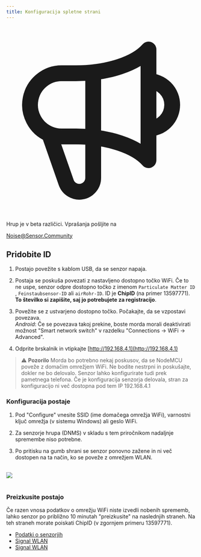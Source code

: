 ```yaml
---
title: Konfiguracija spletne strani
---
```


  <div class="max-w-screen-xl mx-auto pb-5">
    <div class="p-2 rounded-lg bg-indigo-100 shadow-lg sm:p-3">
    <div class="flex items-center">
          <span class="p-2 rounded-lg bg-indigo-500">
                          <svg class="h-8 w-8 text-white" fill="none" viewBox="0 0 24 24" stroke="currentColor">
                <path stroke-linecap="round" stroke-linejoin="round" stroke-width="2" d="M11 5.882V19.24a1.76 1.76 0 01-3.417.592l-2.147-6.15M18 13a3 3 0 100-6M5.436 13.683A4.001 4.001 0 017 6h1.832c4.1 0 7.625-1.234 9.168-3v14c-1.543-1.766-5.067-3-9.168-3H7a3.988 3.988 0 01-1.564-.317z" />
              </svg>
          </span>
        <div class="flex-wrap flex">
          <p class="pt-1 text-indigo-700 font-medium">
              Hrup je v beta različici. Vprašanja pošljite na<p>
        <a href="mailto:Noise@Sensor.Community" class="ml-1 font-medium underline text-white hover:text-yellow-600">
                Noise@Sensor.Community</a>
        </div>
    </div>
  </div>
</div>

## Pridobite ID
1. Postajo povežite s kablom USB, da se senzor napaja.

2. Postaja se poskuša povezati z nastavljeno dostopno točko WiFi. Če to ne uspe, senzor odpre dostopno točko z imenom `Particulate Matter ID` , `Feinstaubsensor-ID` ali `airRohr-ID`. ID je **ChipID** (na primer 13597771). **To številko si zapišite, saj jo potrebujete za registracijo**.

3. Povežite se z ustvarjeno dostopno točko. Počakajte, da se vzpostavi povezava.<br>*Android*: Če se povezava takoj prekine, boste morda morali deaktivirati možnost "Smart network switch" v razdelku "Connections -> WiFi -> Advanced".

4. Odprite brskalnik in vtipkajte [http://192.168.4.1](http://192.168.4.1)

> ⚠️ **Pozorilo** Morda bo potrebno nekaj poskusov, da se NodeMCU poveže z domačim omrežjem WiFi. Ne bodite nestrpni in poskušajte, dokler ne bo delovalo. Senzor lahko konfigurirate tudi prek pametnega telefona. Če je konfiguracija senzorja delovala, stran za konfiguracijo ni več dostopna pod tem IP 192.168.4.1

### Konfiguracija postaje
1. Pod "Configure" vnesite SSID (ime domačega omrežja WiFi), varnostni ključ omrežja (v sistemu Windows) ali geslo WiFi.

2. Za senzorje hrupa (DNMS) v skladu s tem priročnikom nadaljnje spremembe niso potrebne.

3. Po pritisku na gumb shrani se senzor ponovno zažene in ni več dostopen na ta način, ko se poveže z omrežjem WLAN.

<br>

<img src="../docs/airrohr_config_initial.jpg" loading="lazy"/>
<br>
<br>

### Preizkusite postajo
Če razen vnosa podatkov o omrežju WiFi niste izvedli nobenih sprememb, lahko senzor po približno 10 minutah "preizkusite" na naslednjih straneh. Na teh straneh morate poiskati ChipID (v zgornjem primeru 13597771).

 * [Podatki o senzorjih](www.madavi.de/sensor/graph.php)
 * [Signal WLAN](www.madavi.de/sensor/signal.php)
 * [Signal WLAN](www.madavi.de/sensor/signal.php)



